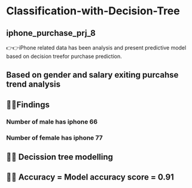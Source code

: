 # Classification-with-Decision-Tree
##  iphone_purchase_prj_8
👉👉iPhone related data has been analysis and present predictive model based on decision treefor purchase prediction.
## Based on gender and salary exiting purcahse trend analysis
## 👨‍💻Findings 
### Number of male has iphone  66
### Number of female has iphone  77
## 👨‍💻 Decission tree modelling
## 👨‍💻 Accuracy = Model accuracy score = 0.91
